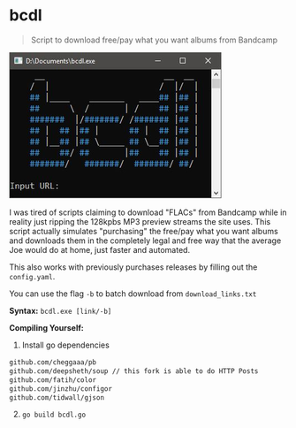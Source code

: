 # bcdl
> Script to download free/pay what you want albums from Bandcamp

![](sc.jpg)

I was tired of scripts claiming to download "FLACs" from Bandcamp while in reality just ripping the 128kpbs MP3 preview streams the site uses. This script actually simulates "purchasing" the free/pay what you want albums and downloads them in the completely legal and free way that the average Joe would do at home, just faster and automated.

This also works with previously purchases releases by filling out the `config.yaml`.

You can use the flag `-b` to batch download from `download_links.txt`

**Syntax:** `bcdl.exe [link/-b]`

**Compiling Yourself:**
1. Install go dependencies
```
github.com/cheggaaa/pb
github.com/deepsheth/soup // this fork is able to do HTTP Posts
github.com/fatih/color
github.com/jinzhu/configor
github.com/tidwall/gjson
```
2. `go build bcdl.go`
